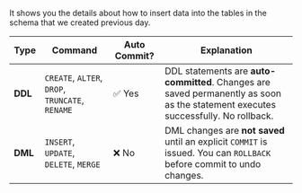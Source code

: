 It shows you the details about how to insert data into the tables in the schema that we created previous day.

| **Type** | **Command**                                     | **Auto Commit?** | **Explanation**                                                                                                                   |
| -------- | ----------------------------------------------- | ---------------- | --------------------------------------------------------------------------------------------------------------------------------- |
| **DDL**  | `CREATE`, `ALTER`, `DROP`, `TRUNCATE`, `RENAME` | ✅ Yes            | DDL statements are **auto-committed**. Changes are saved permanently as soon as the statement executes successfully. No rollback. |
| **DML**  | `INSERT`, `UPDATE`, `DELETE`, `MERGE`           | ❌ No             | DML changes are **not saved** until an explicit `COMMIT` is issued. You can `ROLLBACK` before commit to undo changes.             |
